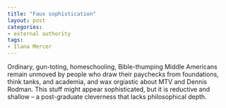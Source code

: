 ```yaml
---
title: "Faux sophistication"
layout: post
categories:
- external authority
tags:
- Ilana Mercer
---
```


Ordinary, gun-toting, homeschooling, Bible-thumping Middle Americans remain unmoved by people who draw their paychecks from foundations, think tanks, and academia, and wax orgiastic about MTV and Dennis Rodman. This stuff might appear sophisticated, but it is reductive and shallow – a post-graduate cleverness that lacks philosophical depth.